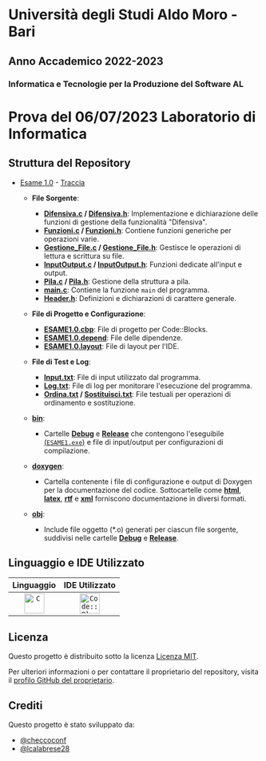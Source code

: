 # Università degli Studi Aldo Moro - Bari

## Anno Accademico 2022-2023

### Informatica e Tecnologie per la Produzione del Software AL

# Prova del 06/07/2023 Laboratorio di Informatica

## Struttura del Repository
- [Esame 1.0](https://github.com/checcoconf/Prova-del-06-07-2023-Laboratorio-di-Informatica/tree/main/ESAME%201.0) - [Traccia](https://github.com/checcoconf/Prova-del-06-07-2023-Laboratorio-di-Informatica/blob/main/Traccia.pdf)
  - **File Sorgente**:
    - **[Difensiva.c](https://github.com/checcoconf/Prova-del-06-07-2023-Laboratorio-di-Informatica/blob/main/ESAME%201.0/Difensiva.c) / [Difensiva.h](https://github.com/checcoconf/Prova-del-06-07-2023-Laboratorio-di-Informatica/blob/main/ESAME%201.0/Difensiva.h)**: Implementazione e dichiarazione delle funzioni di gestione della funzionalità "Difensiva".
    - **[Funzioni.c](https://github.com/checcoconf/Prova-del-06-07-2023-Laboratorio-di-Informatica/blob/main/ESAME%201.0/Funzioni.c) / [Funzioni.h](https://github.com/checcoconf/Prova-del-06-07-2023-Laboratorio-di-Informatica/blob/main/ESAME%201.0/Funzioni.h)**: Contiene funzioni generiche per operazioni varie.
    - **[Gestione_File.c](https://github.com/checcoconf/Prova-del-06-07-2023-Laboratorio-di-Informatica/blob/main/ESAME%201.0/Gestione_File.c) / [Gestione_File.h](https://github.com/checcoconf/Prova-del-06-07-2023-Laboratorio-di-Informatica/blob/main/ESAME%201.0/Gestione_File.h)**: Gestisce le operazioni di lettura e scrittura su file.
    - **[InputOutput.c](https://github.com/checcoconf/Prova-del-06-07-2023-Laboratorio-di-Informatica/blob/main/ESAME%201.0/InputOutput.c) / [InputOutput.h](https://github.com/checcoconf/Prova-del-06-07-2023-Laboratorio-di-Informatica/blob/main/ESAME%201.0/InputOutput.h)**: Funzioni dedicate all'input e output.
    - **[Pila.c](https://github.com/checcoconf/Prova-del-06-07-2023-Laboratorio-di-Informatica/blob/main/ESAME%201.0/Pila.c) / [Pila.h](https://github.com/checcoconf/Prova-del-06-07-2023-Laboratorio-di-Informatica/blob/main/ESAME%201.0/Pila.h)**: Gestione della struttura a pila.
    - **[main.c](https://github.com/checcoconf/Prova-del-06-07-2023-Laboratorio-di-Informatica/blob/main/ESAME%201.0/main.c)**: Contiene la funzione `main` del programma.
    - **[Header.h](https://github.com/checcoconf/Prova-del-06-07-2023-Laboratorio-di-Informatica/blob/main/ESAME%201.0/Header.h)**: Definizioni e dichiarazioni di carattere generale.
  
  - **File di Progetto e Configurazione**:
    - **[ESAME1.0.cbp](https://github.com/checcoconf/Prova-del-06-07-2023-Laboratorio-di-Informatica/blob/main/ESAME%201.0/ESAME1.0.cbp)**: File di progetto per Code::Blocks.
    - **[ESAME1.0.depend](https://github.com/checcoconf/Prova-del-06-07-2023-Laboratorio-di-Informatica/blob/main/ESAME%201.0/ESAME1.0.depend)**: File delle dipendenze.
    - **[ESAME1.0.layout](https://github.com/checcoconf/Prova-del-06-07-2023-Laboratorio-di-Informatica/blob/main/ESAME%201.0/ESAME1.0.layout)**: File di layout per l'IDE.

  - **File di Test e Log**:
    - **[Input.txt](https://github.com/checcoconf/Prova-del-06-07-2023-Laboratorio-di-Informatica/blob/main/ESAME%201.0/Input.txt)**: File di input utilizzato dal programma.
    - **[Log.txt](https://github.com/checcoconf/Prova-del-06-07-2023-Laboratorio-di-Informatica/blob/main/ESAME%201.0/Log.txt)**: File di log per monitorare l'esecuzione del programma.
    - **[Ordina.txt](https://github.com/checcoconf/Prova-del-06-07-2023-Laboratorio-di-Informatica/blob/main/ESAME%201.0/Ordina.txt) / [Sostituisci.txt](https://github.com/checcoconf/Prova-del-06-07-2023-Laboratorio-di-Informatica/blob/main/ESAME%201.0/Sostituisci.txt)**: File testuali per operazioni di ordinamento e sostituzione.

  - **[bin](https://github.com/checcoconf/Prova-del-06-07-2023-Laboratorio-di-Informatica/tree/main/ESAME%201.0/bin)**:
    - Cartelle **[Debug](https://github.com/checcoconf/Prova-del-06-07-2023-Laboratorio-di-Informatica/tree/main/ESAME%201.0/bin/Debug)** e **[Release](https://github.com/checcoconf/Prova-del-06-07-2023-Laboratorio-di-Informatica/tree/main/ESAME%201.0/bin/Release)** che contengono l'eseguibile [(`ESAME1.exe`)](https://github.com/checcoconf/Prova-del-06-07-2023-Laboratorio-di-Informatica/blob/main/ESAME%201.0/bin/Release/ESAME1.exe) e file di input/output per configurazioni di compilazione.

  - **[doxygen](https://github.com/checcoconf/Prova-del-06-07-2023-Laboratorio-di-Informatica/tree/main/ESAME%201.0/doxygen)**:
    - Cartella contenente i file di configurazione e output di Doxygen per la documentazione del codice. Sottocartelle come **[html](https://github.com/checcoconf/Prova-del-06-07-2023-Laboratorio-di-Informatica/tree/main/ESAME%201.0/doxygen/html)**, **[latex](https://github.com/checcoconf/Prova-del-06-07-2023-Laboratorio-di-Informatica/tree/main/ESAME%201.0/doxygen/latex)**, **[rtf](https://github.com/checcoconf/Prova-del-06-07-2023-Laboratorio-di-Informatica/tree/main/ESAME%201.0/doxygen/rtf)** e **[xml](https://github.com/checcoconf/Prova-del-06-07-2023-Laboratorio-di-Informatica/tree/main/ESAME%201.0/doxygen/hxml)** forniscono documentazione in diversi formati.

  - **[obj](https://github.com/checcoconf/Prova-del-06-07-2023-Laboratorio-di-Informatica/tree/main/ESAME%201.0/obj)**:
    - Include file oggetto (*.o) generati per ciascun file sorgente, suddivisi nelle cartelle **[Debug](https://github.com/checcoconf/Prova-del-06-07-2023-Laboratorio-di-Informatica/tree/main/ESAME%201.0/obj/Debug)** e **[Release](https://github.com/checcoconf/Prova-del-06-07-2023-Laboratorio-di-Informatica/tree/main/ESAME%201.0/obj/Release)**.

## Linguaggio e IDE Utilizzato

| Linguaggio | IDE Utilizzato |
|:----------:|:--------------:|
| <code><img alt="C" width="40px" src="https://upload.wikimedia.org/wikipedia/commons/1/19/C_Logo.png" /></code> | <code><img alt="Code::Blocks" width="40px" src="https://upload.wikimedia.org/wikipedia/commons/4/4b/Codeblocks_logo.png" /></code> |

</div>

## Licenza

Questo progetto è distribuito sotto la licenza [Licenza MIT](https://opensource.org/licenses/MIT).

Per ulteriori informazioni o per contattare il proprietario del repository, visita il [profilo GitHub del proprietario](https://github.com/checcoconf).

## Crediti

Questo progetto è stato sviluppato da:

- [@checcoconf](https://github.com/checcoconf)
- [@lcalabrese28](https://github.com/LorenzoCalabrese03)
